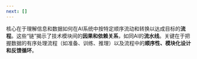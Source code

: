 ```yaml
---
next: []
---
```

核心在于理解信息和数据如何在AI系统中按特定顺序流动和转换以达成目标的**流程**。这些“链”揭示了技术模块间的**因果和依赖关系**，如同AI的**流水线**。关键在于把握数据的有序处理流程（如准备、训练、推理）以及流程中的**顺序性、模块化设计和反馈循环**。